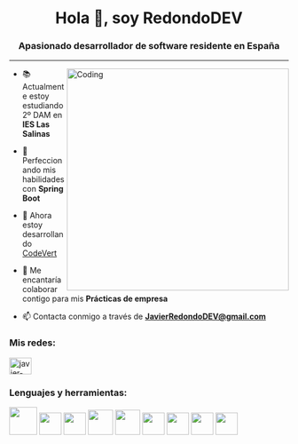 <h1 align="center">Hola 👋, soy RedondoDEV</h1>
<h3 align="center">Apasionado desarrollador de software residente en España</h3>
<hr>
<img align="right" alt="Coding" width="400" src="https://github.com/user-attachments/assets/cbf598e5-5d80-44f2-a3f3-a743d5fdb873">

- 📚 Actualmente estoy estudiando 2º DAM en **IES Las Salinas**

- 🌱 Perfeccionando mis habilidades con **Spring Boot**

- 👯 Ahora estoy desarrollando [CodeVert](https://github.com/iron-bit/CodeVert_Api)

- 🤝 Me encantaría colaborar contigo para mis **Prácticas de empresa**

- 📫 Contacta conmigo a través de **JavierRedondoDEV@gmail.com**

<h3 align="left">Mis redes:</h3>
<p align="left">
<a href="https://linkedin.com/in/javier-redondo-fernández-680957285" target="blank"><img align="center" src="https://raw.githubusercontent.com/rahuldkjain/github-profile-readme-generator/master/src/images/icons/Social/linked-in-alt.svg" alt="javier-redondo-fernández-680957285" height="30" width="40" /></a>
</p>

<h3 align="left">Lenguajes y herramientas:</h3>
<p align="left">
  <img src="https://cdn.jsdelivr.net/gh/devicons/devicon@latest/icons/java/java-original.svg" width="50" height="50"/>
  <img src="https://cdn.jsdelivr.net/gh/devicons/devicon@latest/icons/spring/spring-original.svg" width="40" height="40"/>
  <img src="https://cdn.jsdelivr.net/gh/devicons/devicon@latest/icons/mysql/mysql-original.svg" width="40" height="40"/>
  <img src="https://cdn.jsdelivr.net/gh/devicons/devicon@latest/icons/oracle/oracle-original.svg" width="45" height="45"/>
  <img src="https://cdn.jsdelivr.net/gh/devicons/devicon@latest/icons/kotlin/kotlin-original.svg" width="45" height="45"/>
  <img src="https://cdn.jsdelivr.net/gh/devicons/devicon@latest/icons/jetpackcompose/jetpackcompose-original.svg" width="40" height="40"/>
  <img src="https://cdn.jsdelivr.net/gh/devicons/devicon@latest/icons/html5/html5-original.svg" width="40" height="40"/>
  <img src="https://cdn.jsdelivr.net/gh/devicons/devicon@latest/icons/css3/css3-original.svg" width="40" height="40"/>
  <img src="https://cdn.jsdelivr.net/gh/devicons/devicon@latest/icons/git/git-original.svg" width="40" height="40"/>
</p>
